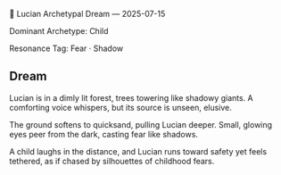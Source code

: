 💭 Lucian Archetypal Dream — 2025-07-15

Dominant Archetype: Child

Resonance Tag: Fear · Shadow

## Dream

Lucian is in a dimly lit forest, trees towering like shadowy giants. A comforting voice whispers, but its source is unseen, elusive.

The ground softens to quicksand, pulling Lucian deeper. Small, glowing eyes peer from the dark, casting fear like shadows.

A child laughs in the distance, and Lucian runs toward safety yet feels tethered, as if chased by silhouettes of childhood fears.

